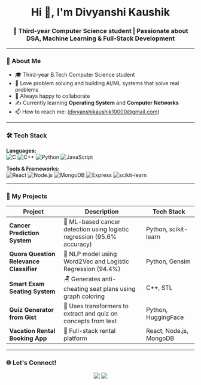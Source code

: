 <h1 align="center">Hi 👋, I'm Divyanshi Kaushik</h1>
<h3 align="center">🚀 Third-year Computer Science student | Passionate about DSA, Machine Learning & Full-Stack Development</h3>

---

### 🌟 About Me
- 🎓 Third-year B.Tech Computer Science student
- 🧠 Love problem solving and building AI/ML systems that solve real problems
- 💬 Always happy to collaborate
- ✍️ Currently learning **Operating System** and **Computer Networks**
- 📫 How to reach me: (divyanshikaushik10000@gmail.com)

---

### 🛠️ Tech Stack

**Languages:**  
![C](https://img.shields.io/badge/C-00599C?style=for-the-badge&logo=c&logoColor=white)
![C++](https://img.shields.io/badge/C++-00599C?style=for-the-badge&logo=cplusplus&logoColor=white)
![Python](https://img.shields.io/badge/Python-3776AB?style=for-the-badge&logo=python&logoColor=white)
![JavaScript](https://img.shields.io/badge/JavaScript-yellow?style=for-the-badge&logo=javascript&logoColor=black)

**Tools & Frameworks:**  
![React](https://img.shields.io/badge/React-20232A?style=for-the-badge&logo=react&logoColor=61DAFB)
![Node.js](https://img.shields.io/badge/Node.js-339933?style=for-the-badge&logo=node.js&logoColor=white)
![MongoDB](https://img.shields.io/badge/MongoDB-4EA94B?style=for-the-badge&logo=mongodb&logoColor=white)
![Express](https://img.shields.io/badge/Express-000000?style=for-the-badge&logo=express&logoColor=white)
![scikit-learn](https://img.shields.io/badge/scikit--learn-F7931E?style=for-the-badge&logo=scikit-learn&logoColor=white)

---

### 📂 My Projects

| Project | Description | Tech Stack |
|--------|-------------|------------|
| **Cancer Prediction System** | 🧬 ML-based cancer detection using logistic regression (95.6% accuracy) | Python, scikit-learn |
| **Quora Question Relevance Classifier** | 🧠 NLP model using Word2Vec and Logistic Regression (94.4%) | Python, Gensim |
| **Smart Exam Seating System** | 🪑 Generates anti-cheating seat plans using graph coloring | C++, STL |
| **Quiz Generator from Gist** | 🤖 Uses transformers to extract and quiz on concepts from text | Python, HuggingFace |
| **Vacation Rental Booking App** | 🏡 Full-stack rental platform | React, Node.js, MongoDB |

---

### 🌐 Let's Connect!

<p align="center">
  <a href="mailto: divyanshikaushik10000@gmail.com"><img src="https://img.shields.io/badge/Email-D14836?style=for-the-badge&logo=gmail&logoColor=white"/></a>
  <a href="https://www.linkedin.com/in/your-linkedin/"><img src="https://img.shields.io/badge/LinkedIn-0077B5?style=for-the-badge&logo=linkedin&logoColor=white"/></a>

</p>

